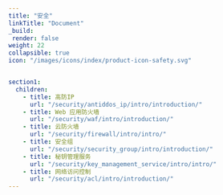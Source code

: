 ```yaml
---
title: "安全"
linkTitle: "Document"
_build:
 render: false 
weight: 22
collapsible: true
icon: "/images/icons/index/product-icon-safety.svg"


section1:
  children:
    - title: 高防IP
      url: "/security/antiddos_ip/intro/introduction/"
    - title: Web 应用防火墙
      url: "/security/waf/intro/introduction/"
    - title: 云防火墙
      url: "/security/firewall/intro/intro/"
    - title: 安全组
      url: "/security/security_group/intro/introduction/"
    - title: 秘钥管理服务
      url: "/security/key_management_service/intro/intro/"
    - title: 网络访问控制
      url: "/security/acl/intro/introduction/"
---
```








